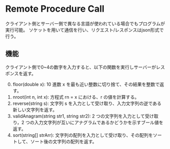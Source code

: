 # Remote Procedure Call
クライアント側とサーバー側で異なる言語が使われている場合でもプログラムが実行可能。
ソケットを用いて通信を行い、リクエスト/レスポンスはjson形式で行う。

## 機能
クライアント側で0~4の数字を入力すると、以下の関数を実行しサーバーがレスポンスを返す。

0. floor(double x): 10 進数 x を最も近い整数に切り捨て、その結果を整数で返す。
1. nroot(int n, int x): 方程式 rn = x における、r の値を計算する。
2. reverse(string s): 文字列 s を入力として受け取り、入力文字列の逆である新しい文字列を返す。
3. validAnagram(string str1, string str2): 2 つの文字列を入力として受け取り，2 つの入力文字列が互いにアナグラムであるかどうかを示すブール値を返す。
4.  sort(string[] strArr): 文字列の配列を入力として受け取り、その配列をソートして、ソート後の文字列の配列を返す。
